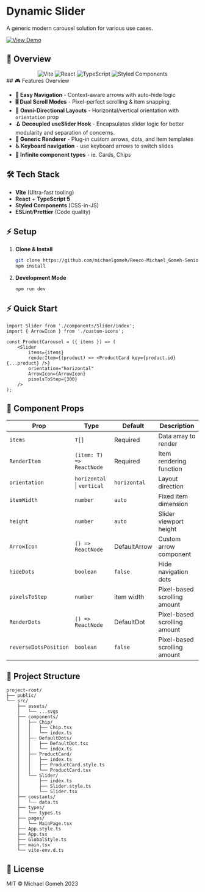 # Dynamic Slider

A generic modern carousel solution for various use cases.

[![View Demo](https://img.shields.io/badge/LIVE_DEMO-FF6B6B?style=for-the-badge)](https://vercel.com/gomehmichaels-projects/Reeco-Michael_Gomeh-Senior-FE-Task)

## 🌟 Overview

<div align="center">
  <img src="https://img.shields.io/badge/Vite-B73BFE?style=for-the-badge&logo=vite&logoColor=FFD62E" alt="Vite"/>
  <img src="https://img.shields.io/badge/React-61DAFB?style=for-the-badge&logo=react&logoColor=black" alt="React"/>
  <img src="https://img.shields.io/badge/TypeScript-3178C6?style=for-the-badge&logo=typescript&logoColor=white" alt="TypeScript"/>
  <img src="https://img.shields.io/badge/styled--components-DB7093?style=for-the-badge&logo=styled-components&logoColor=white" alt="Styled Components"/>
</div>
## 🎮 Features Overview

- **🧭 Easy Navigation** - Context-aware arrows with auto-hide logic
- **🎚 Dual Scroll Modes** - Pixel-perfect scrolling & item snapping
- **🔄 Omni-Directional Layouts** - Horizontal/vertical orientation with `orientation` prop
- **🪝 Decoupled useSlider Hook** - Encapsulates slider logic for better modularity and separation of concerns.
- **🎨 Generic Renderer** - Plug-in custom arrows, dots, and item templates
- **♿ Keyboard navigation** - use keyboard arrows to switch slides
- **📱 Infinite component types** - ie. Cards, Chips

## 🛠 ️Tech Stack

- **Vite** (Ultra-fast tooling)
- **React** + **TypeScript 5**
- **Styled Components** (CSS-in-JS)
- **ESLint**/**Prettier** (Code quality)

## ⚡ Setup

1. **Clone & Install**

   ```bash
   git clone https://github.com/michaelgomeh/Reeco-Michael_Gomeh-Senior-FE-Task.git
   npm install
   ```

2. **Development Mode**

   ```bash
   npm run dev
   ```

## ⚡ Quick Start

```tsx
import Slider from './components/Slider/index';
import { ArrowIcon } from './custom-icons';

const ProductCarousel = ({ items }) => (
	<Slider
		items={items}
		renderItem={(product) => <ProductCard key={product.id} {...product} />}
		orientation="horizontal"
		ArrowIcon={ArrowIcon}
		pixelsToStep={300}
	/>
);
```

## 🔧 Component Props

| Prop                  | Type                       | Default      | Description                  |
| --------------------- | -------------------------- | ------------ | ---------------------------- |
| `items`               | `T[]`                      | Required     | Data array to render         |
| `RenderItem`          | `(item: T) => ReactNode`   | Required     | Item rendering function      |
| `orientation`         | `horizontal` \| `vertical` | `horizontal` | Layout direction             |
| `itemWidth`           | `number`                   | `auto`       | Fixed item dimension         |
| `height`              | `number`                   | `auto`       | Slider viewport height       |
| `ArrowIcon`           | `() => ReactNode`          | DefaultArrow | Custom arrow component       |
| `hideDots`            | `boolean`                  | `false`      | Hide navigation dots         |
| `pixelsToStep`        | `number`                   | item width   | Pixel-based scrolling amount |
| `RenderDots`          | `() => ReactNode`          | DefaultDot   | Pixel-based scrolling amount |
| `reverseDotsPosition` | `boolean`                  | `false`      | Pixel-based scrolling amount |

## 🧩 Project Structure

```
project-root/
├── public/
└── src/
    ├── assets/
    │   └── ...svgs
    ├── components/
    │   ├── Chip/
    │   │   ├── Chip.tsx
    │   │   └── index.ts
    │   ├── DefaultDots/
    │   │   ├── DefaultDot.tsx
    │   │   └── index.ts
    │   ├── ProductCard/
    │   │   ├── index.ts
    │   │   ├── ProductCard.style.ts
    │   │   └── ProductCard.tsx
    │   └── Slider/
    │       ├── index.ts
    │       ├── Slider.style.ts
    │       └── Slider.tsx
    ├── constants/
    │   └── data.ts
    ├── types/
    │   └── types.ts
    ├── pages/
    │   └── MainPage.tsx
    ├── App.style.ts
    ├── App.tsx
    ├── GlobalStyle.ts
    ├── main.tsx
    └── vite-env.d.ts
```

## 📜 License

MIT © Michael Gomeh 2023

